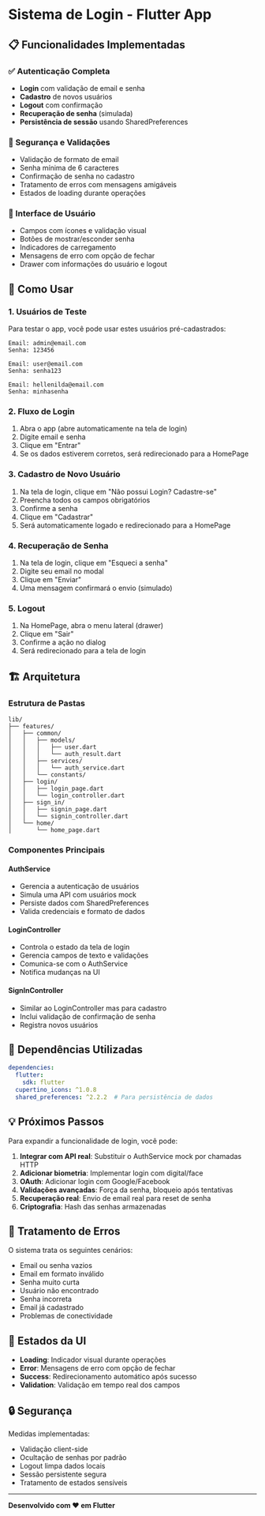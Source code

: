 # Sistema de Login - Flutter App

## 📋 Funcionalidades Implementadas

### ✅ Autenticação Completa
- **Login** com validação de email e senha
- **Cadastro** de novos usuários
- **Logout** com confirmação
- **Recuperação de senha** (simulada)
- **Persistência de sessão** usando SharedPreferences

### 🔐 Segurança e Validações
- Validação de formato de email
- Senha mínima de 6 caracteres
- Confirmação de senha no cadastro
- Tratamento de erros com mensagens amigáveis
- Estados de loading durante operações

### 🎨 Interface de Usuário
- Campos com ícones e validação visual
- Botões de mostrar/esconder senha
- Indicadores de carregamento
- Mensagens de erro com opção de fechar
- Drawer com informações do usuário e logout

## 🚀 Como Usar

### 1. Usuários de Teste
Para testar o app, você pode usar estes usuários pré-cadastrados:

```
Email: admin@email.com
Senha: 123456

Email: user@email.com  
Senha: senha123

Email: hellenilda@email.com
Senha: minhasenha
```

### 2. Fluxo de Login
1. Abra o app (abre automaticamente na tela de login)
2. Digite email e senha
3. Clique em "Entrar"
4. Se os dados estiverem corretos, será redirecionado para a HomePage

### 3. Cadastro de Novo Usuário
1. Na tela de login, clique em "Não possui Login? Cadastre-se"
2. Preencha todos os campos obrigatórios
3. Confirme a senha
4. Clique em "Cadastrar"
5. Será automaticamente logado e redirecionado para a HomePage

### 4. Recuperação de Senha
1. Na tela de login, clique em "Esqueci a senha"
2. Digite seu email no modal
3. Clique em "Enviar"
4. Uma mensagem confirmará o envio (simulado)

### 5. Logout
1. Na HomePage, abra o menu lateral (drawer)
2. Clique em "Sair"
3. Confirme a ação no dialog
4. Será redirecionado para a tela de login

## 🏗️ Arquitetura

### Estrutura de Pastas
```
lib/
├── features/
│   ├── common/
│   │   ├── models/
│   │   │   ├── user.dart
│   │   │   └── auth_result.dart
│   │   ├── services/
│   │   │   └── auth_service.dart
│   │   └── constants/
│   ├── login/
│   │   ├── login_page.dart
│   │   └── login_controller.dart
│   ├── sign_in/
│   │   ├── signin_page.dart
│   │   └── signin_controller.dart
│   └── home/
│       └── home_page.dart
```

### Componentes Principais

#### AuthService
- Gerencia a autenticação de usuários
- Simula uma API com usuários mock
- Persiste dados com SharedPreferences
- Valida credenciais e formato de dados

#### LoginController
- Controla o estado da tela de login
- Gerencia campos de texto e validações
- Comunica-se com o AuthService
- Notifica mudanças na UI

#### SignInController
- Similar ao LoginController mas para cadastro
- Inclui validação de confirmação de senha
- Registra novos usuários

## 🔧 Dependências Utilizadas

```yaml
dependencies:
  flutter:
    sdk: flutter
  cupertino_icons: ^1.0.8
  shared_preferences: ^2.2.2  # Para persistência de dados
```

## 💡 Próximos Passos

Para expandir a funcionalidade de login, você pode:

1. **Integrar com API real**: Substituir o AuthService mock por chamadas HTTP
2. **Adicionar biometria**: Implementar login com digital/face
3. **OAuth**: Adicionar login com Google/Facebook
4. **Validações avançadas**: Força da senha, bloqueio após tentativas
5. **Recuperação real**: Envio de email real para reset de senha
6. **Criptografia**: Hash das senhas armazenadas

## 🐛 Tratamento de Erros

O sistema trata os seguintes cenários:
- Email ou senha vazios
- Email em formato inválido
- Senha muito curta
- Usuário não encontrado
- Senha incorreta
- Email já cadastrado
- Problemas de conectividade

## 📱 Estados da UI

- **Loading**: Indicador visual durante operações
- **Error**: Mensagens de erro com opção de fechar
- **Success**: Redirecionamento automático após sucesso
- **Validation**: Validação em tempo real dos campos

## 🔒 Segurança

Medidas implementadas:
- Validação client-side
- Ocultação de senhas por padrão
- Logout limpa dados locais
- Sessão persistente segura
- Tratamento de estados sensíveis

---

**Desenvolvido com ❤️ em Flutter**
